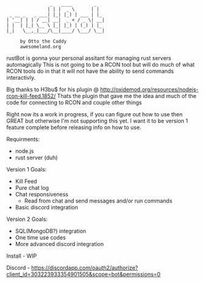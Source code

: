 	                _   ____        _   
	               | | |  _ \      | |  
	 _ __ _   _ ___| |_| |_) | ___ | |_ 
	| '__| | | / __| __|  _ < / _ \| __|
	| |  | |_| \__ \ |_| |_) | (_) | |_ 
	|_|   \__,_|___/\__|____/ \___/ \__|
	                                           
	     by Otto the Caddy
	     awesomeland.org

rustBot is gonna your personal assitant for managing rust servers automagically
This is not going to be a RCON tool but will do much of what RCON tools do in that it will not have the ability to send commands interactivly. 

Big thanks to H3bu$ for his plugin @ http://oxidemod.org/resources/nodejs-rcon-kill-feed.1852/
Thats the plugin that gave me the idea and much of the code for connecting to RCON and couple other things

Right now its a work in progress, if you can figure out how to use then GREAT but otherwise I'm not supporting this yet. I want it to be version 1 feature complete before releasing info on how to use.

Requirments:
* node.js
* rust server (duh)

Version 1 Goals:
* Kill Feed
* Pure chat log
* Chat responsiveness
	* Read from chat and send messages and/or run commands
* Basic discord integration

Version 2 Goals:
* SQL(MongoDB?) integration
* One time use codes
* More advanced discord integration


Install - WIP

Discord - 
https://discordapp.com/oauth2/authorize?client_id=303223933354901505&scope=bot&permissions=0 
